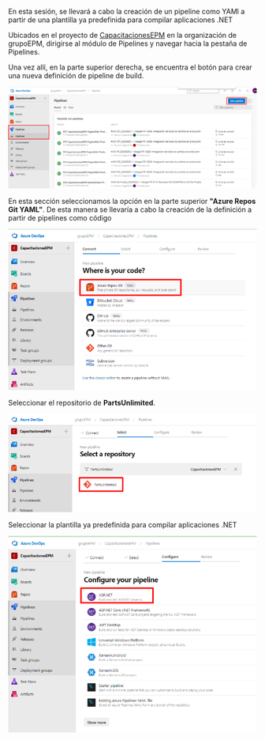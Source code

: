 En esta sesión, se llevará a cabo la creación de un pipeline como YAMl a partir de una plantilla ya predefinida para compilar aplicaciones .NET

Ubicados en el proyecto de [CapacitacionesEPM](https://grupoepm.visualstudio.com/CapacitacionesEPM) en la organización de grupoEPM, dirigirse al módulo de Pipelines y navegar hacia la pestaña de Pipelines.

Una vez allí, en la parte superior derecha, se encuentra el botón para crear una nueva definición de pipeline de build.

![opcion-crear-pipeline](./assets/opcion-creacion-pipeline.png)

En esta sección seleccionamos la opción en la parte superior **"Azure Repos Git YAML"**. De esta manera se llevaría a cabo la creación de la definición a partir de pipelines como código

![azure-repos-yaml](./assets/azure-repos-yaml.png)

Seleccionar el repositorio de **PartsUnlimited**.

![seleccionar-repo-yaml](./assets/seleccionar-repo-yaml.png)

Seleccionar la plantilla ya predefinida para compilar aplicaciones .NET

![plantila-net](./assets/plantila-net.png)